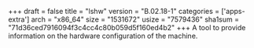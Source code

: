+++
draft = false
title = "lshw"
version = "B.02.18-1"
categories = ['apps-extra']
arch = "x86_64"
size = "1531672"
usize = "7579436"
sha1sum = "71d36ced7916094f3c4cc4c80b059d5f160ed4b2"
+++
A tool to provide information on the hardware configuration of the machine.